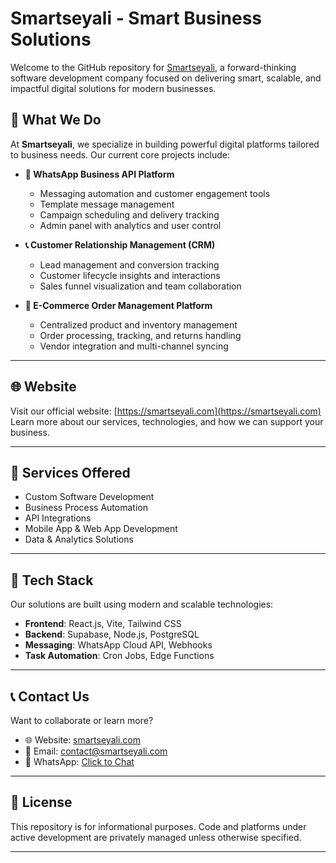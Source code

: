 # Smartseyali - Smart Business Solutions

Welcome to the GitHub repository for [Smartseyali](https://smartseyali.com), a forward-thinking software development company focused on delivering smart, scalable, and impactful digital solutions for modern businesses.

## 🚀 What We Do

At **Smartseyali**, we specialize in building powerful digital platforms tailored to business needs. Our current core projects include:

- **💬 WhatsApp Business API Platform**
  - Messaging automation and customer engagement tools
  - Template message management
  - Campaign scheduling and delivery tracking
  - Admin panel with analytics and user control

- **📞 Customer Relationship Management (CRM)**
  - Lead management and conversion tracking
  - Customer lifecycle insights and interactions
  - Sales funnel visualization and team collaboration

- **🛒 E-Commerce Order Management Platform**
  - Centralized product and inventory management
  - Order processing, tracking, and returns handling
  - Vendor integration and multi-channel syncing

---

## 🌐 Website

Visit our official website: [https://smartseyali.com](https://smartseyali.com)  
Learn more about our services, technologies, and how we can support your business.

---

## 💼 Services Offered

- Custom Software Development  
- Business Process Automation  
- API Integrations  
- Mobile App & Web App Development  
- Data & Analytics Solutions

---

## 🧰 Tech Stack

Our solutions are built using modern and scalable technologies:

- **Frontend**: React.js, Vite, Tailwind CSS  
- **Backend**: Supabase, Node.js, PostgreSQL  
- **Messaging**: WhatsApp Cloud API, Webhooks  
- **Task Automation**: Cron Jobs, Edge Functions

---

## 📞 Contact Us

Want to collaborate or learn more?

- 🌐 Website: [smartseyali.com](https://smartseyali.com)
- 📧 Email: contact@smartseyali.com
- 📱 WhatsApp: [Click to Chat](https://wa.me/<your-number>)

---

## 📌 License

This repository is for informational purposes. Code and platforms under active development are privately managed unless otherwise specified.

---


